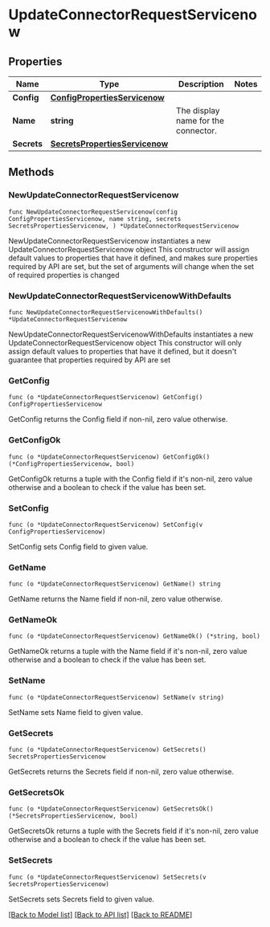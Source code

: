 # UpdateConnectorRequestServicenow

## Properties

Name | Type | Description | Notes
------------ | ------------- | ------------- | -------------
**Config** | [**ConfigPropertiesServicenow**](ConfigPropertiesServicenow.md) |  | 
**Name** | **string** | The display name for the connector. | 
**Secrets** | [**SecretsPropertiesServicenow**](SecretsPropertiesServicenow.md) |  | 

## Methods

### NewUpdateConnectorRequestServicenow

`func NewUpdateConnectorRequestServicenow(config ConfigPropertiesServicenow, name string, secrets SecretsPropertiesServicenow, ) *UpdateConnectorRequestServicenow`

NewUpdateConnectorRequestServicenow instantiates a new UpdateConnectorRequestServicenow object
This constructor will assign default values to properties that have it defined,
and makes sure properties required by API are set, but the set of arguments
will change when the set of required properties is changed

### NewUpdateConnectorRequestServicenowWithDefaults

`func NewUpdateConnectorRequestServicenowWithDefaults() *UpdateConnectorRequestServicenow`

NewUpdateConnectorRequestServicenowWithDefaults instantiates a new UpdateConnectorRequestServicenow object
This constructor will only assign default values to properties that have it defined,
but it doesn't guarantee that properties required by API are set

### GetConfig

`func (o *UpdateConnectorRequestServicenow) GetConfig() ConfigPropertiesServicenow`

GetConfig returns the Config field if non-nil, zero value otherwise.

### GetConfigOk

`func (o *UpdateConnectorRequestServicenow) GetConfigOk() (*ConfigPropertiesServicenow, bool)`

GetConfigOk returns a tuple with the Config field if it's non-nil, zero value otherwise
and a boolean to check if the value has been set.

### SetConfig

`func (o *UpdateConnectorRequestServicenow) SetConfig(v ConfigPropertiesServicenow)`

SetConfig sets Config field to given value.


### GetName

`func (o *UpdateConnectorRequestServicenow) GetName() string`

GetName returns the Name field if non-nil, zero value otherwise.

### GetNameOk

`func (o *UpdateConnectorRequestServicenow) GetNameOk() (*string, bool)`

GetNameOk returns a tuple with the Name field if it's non-nil, zero value otherwise
and a boolean to check if the value has been set.

### SetName

`func (o *UpdateConnectorRequestServicenow) SetName(v string)`

SetName sets Name field to given value.


### GetSecrets

`func (o *UpdateConnectorRequestServicenow) GetSecrets() SecretsPropertiesServicenow`

GetSecrets returns the Secrets field if non-nil, zero value otherwise.

### GetSecretsOk

`func (o *UpdateConnectorRequestServicenow) GetSecretsOk() (*SecretsPropertiesServicenow, bool)`

GetSecretsOk returns a tuple with the Secrets field if it's non-nil, zero value otherwise
and a boolean to check if the value has been set.

### SetSecrets

`func (o *UpdateConnectorRequestServicenow) SetSecrets(v SecretsPropertiesServicenow)`

SetSecrets sets Secrets field to given value.



[[Back to Model list]](../README.md#documentation-for-models) [[Back to API list]](../README.md#documentation-for-api-endpoints) [[Back to README]](../README.md)


